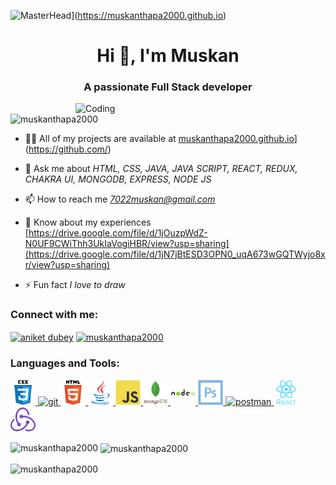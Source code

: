 ![MasterHead](https://camo.githubusercontent.com/ba9f3bd30647e352a3f5e1e45eb45c6ec7bad6155cd16aaedf4a426738da0ca5/68747470733a2f2f696e646f616e616c79746963612e636f6d2f7374617469632f696d616765732f62616e6e6572722e676966)](https://muskanthapa2000.github.io)
<h1 align="center">Hi 👋, I'm Muskan</h1>
<h3 align="center">A passionate Full Stack developer</h3>
<img align="right" alt="Coding" width="400" src="https://www.aalpha.net/wp-content/uploads/2020/12/full-stack-development.gif">

<p align="left"> <img src="https://komarev.com/ghpvc/?username=muskanthapa2000&label=Profile%20views&color=0e75b6&style=flat" alt="muskanthapa2000" /> </p>

- 👨‍💻 All of my projects are available at [muskanthapa2000.github.io](muskanthapa2000.github.io)](https://github.com/)

- 💬 Ask me about *HTML, CSS, JAVA, JAVA SCRIPT, REACT, REDUX, CHAKRA UI, MONGODB, EXPRESS, NODE JS*

- 📫 How to reach me *7022muskan@gmail.com*

- 📄 Know about my experiences [https://drive.google.com/file/d/1jOuzpWdZ-N0UF9CWiThh3UkIaVogiHBR/view?usp=sharing](https://drive.google.com/file/d/1jN7jBtESD3OPN0_uqA673wGQTWyjo8xr/view?usp=sharing)

- ⚡ Fun fact *I love to draw*

<h3 align="left">Connect with me:</h3>
<p align="left">
<a href="https://www.linkedin.com/in/muskan-thapa-a41a9a256" target="blank"><img align="center" src="https://raw.githubusercontent.com/rahuldkjain/github-profile-readme-generator/master/src/images/icons/Social/linked-in-alt.svg" alt="aniket dubey" height="30" width="40" /></a>
<a href="https://codesandbox.com/muskanthapa2000" target="blank"><img align="center" src="https://raw.githubusercontent.com/rahuldkjain/github-profile-readme-generator/master/src/images/icons/Social/codesandbox.svg" alt="muskanthapa2000" height="30" width="40" /></a>
</p>

<h3 align="left">Languages and Tools:</h3>
<p align="left"> <a href="https://www.w3schools.com/css/" target="_blank" rel="noreferrer"> <img src="https://raw.githubusercontent.com/devicons/devicon/master/icons/css3/css3-original-wordmark.svg" alt="css3" width="40" height="40"/> </a> <a href="https://git-scm.com/" target="_blank" rel="noreferrer"> <img src="https://www.vectorlogo.zone/logos/git-scm/git-scm-icon.svg" alt="git" width="40" height="40"/> </a> <a href="https://www.w3.org/html/" target="_blank" rel="noreferrer"> <img src="https://raw.githubusercontent.com/devicons/devicon/master/icons/html5/html5-original-wordmark.svg" alt="html5" width="40" height="40"/> </a> <a href="https://www.java.com" target="_blank" rel="noreferrer"> <img src="https://raw.githubusercontent.com/devicons/devicon/master/icons/java/java-original.svg" alt="java" width="40" height="40"/> </a> <a href="https://developer.mozilla.org/en-US/docs/Web/JavaScript" target="_blank" rel="noreferrer"> <img src="https://raw.githubusercontent.com/devicons/devicon/master/icons/javascript/javascript-original.svg" alt="javascript" width="40" height="40"/> </a> <a href="https://www.mongodb.com/" target="_blank" rel="noreferrer"> <img src="https://raw.githubusercontent.com/devicons/devicon/master/icons/mongodb/mongodb-original-wordmark.svg" alt="mongodb" width="40" height="40"/> </a> <a href="https://nodejs.org" target="_blank" rel="noreferrer"> <img src="https://raw.githubusercontent.com/devicons/devicon/master/icons/nodejs/nodejs-original-wordmark.svg" alt="nodejs" width="40" height="40"/> </a> <a href="https://www.photoshop.com/en" target="_blank" rel="noreferrer"> <img src="https://raw.githubusercontent.com/devicons/devicon/master/icons/photoshop/photoshop-line.svg" alt="photoshop" width="40" height="40"/> </a> <a href="https://postman.com" target="_blank" rel="noreferrer"> <img src="https://www.vectorlogo.zone/logos/getpostman/getpostman-icon.svg" alt="postman" width="40" height="40"/> </a> <a href="https://reactjs.org/" target="_blank" rel="noreferrer"> <img src="https://raw.githubusercontent.com/devicons/devicon/master/icons/react/react-original-wordmark.svg" alt="react" width="40" height="40"/> </a> <a href="https://redux.js.org" target="_blank" rel="noreferrer"> <img src="https://raw.githubusercontent.com/devicons/devicon/master/icons/redux/redux-original.svg" alt="redux" width="40" height="40"/> </a> </p>

<p><img align="left" src="https://github-readme-stats.vercel.app/api/top-langs?username=muskanthapa2000&show_icons=true&locale=en&layout=compact" alt="muskanthapa2000" /></p>

<p>&nbsp;<img align="center" src="https://github-readme-stats.vercel.app/api?username=muskanthapa2000&show_icons=true&locale=en" alt="muskanthapa2000" /></p>

<p><img align="center" src="https://github-readme-streak-stats.herokuapp.com/?user=muskanthapa2000&" alt="muskanthapa2000" /></p>
